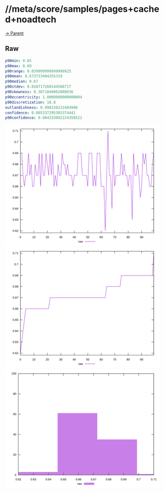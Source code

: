 
# //meta/score/samples/pages+cached+noadtech

[→ Parent](../..)


## Raw


```yaml
p90min: 0.65
p90max: 0.69
p90range: 0.039999999999999925
p90mean: 0.673723404255319
p90median: 0.67
p90stdev: 0.010717260144588717
p90skewness: 0.3071849062080836
p90eccentricity: 1.0000000000000004
p90discretization: 18.8
outlandishness: 0.998150232484998
confidence: 0.005337295385374441
p90confidence: 0.004333092224356521

```

![PLOT: raw-values](./raw/values.svg)![PLOT: raw-sorted](./raw/sorted.svg)![PLOT: raw-histogram](./raw/histogram.svg)